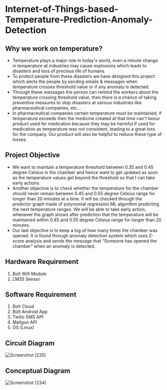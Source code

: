 # Internet-of-Things-based-Temperature-Prediction-Anomaly-Detection

## Why we work on temperature?
- Temperature plays a major role in today's world, even a minute change in temperature at industries may cause explosions which leads to disasters and loss of precious life of humans. 
- To protect people from these disasters we have designed this project which alerts the people by sending emails & messages when temperature crosses threshold value or if any anomaly is detected.
- Through these messages the person can remind the workers about the temperature crossing threshold value, then there is a chance of taking preventive measures to stop disasters at various industries like pharmaceutical companies, etc...
- In pharmaceutical companies certain temperature must be maintained, if temperature exceeds then the medicine created at that time can't beour product used for medication because they may be harmful if used for medication as temperature was not consistent, leading to a great loss for the company. Our product will also be helpful to reduce these type of losses.

## Project Objective
- We want to maintain a temperature threshold between 0.35 and 0.45 degree Celsius in the chamber and hence want to get updated as soon as the temperature values get beyond the threshold so that I can take early actions.
- Another objective is to check whether the temperature for the chamber should never remain between 0.45 and 0.55 degree Celsius range for longer than 20 minutes at a time. It will be checked through the predictor graph made of polynomial regression ML algorithm predicting the next temperature ranges. We will be able to take early action, whenever the graph shows after prediction that the temperature will be maintained within 0.45 and 0.55 degree Celsius range for longer than 20 minutes.
- Our last objective is to keep a log of how many times the chamber was opened. It is found through anomaly detection system which uses Z-score analysis and sends the message that “Someone has opened the chamber” when an anomaly is detected.

## Hardware Requirement
1. Bolt Wifi Module
2. LM35 Sensor

## Software Requirement
1. Bolt Cloud
2. Bolt Android App
3. Twilio SMS API
4. Mailgun API
5. OS (Linux)

## Circuit Diagram
![Screenshot (235)](https://user-images.githubusercontent.com/40329238/78373346-1d244480-75e8-11ea-9438-b84f31c8f8f9.png)


## Conceptual Diagram
![Screenshot (234)](https://user-images.githubusercontent.com/40329238/78373278-067ded80-75e8-11ea-9850-2df016ee1854.png)




